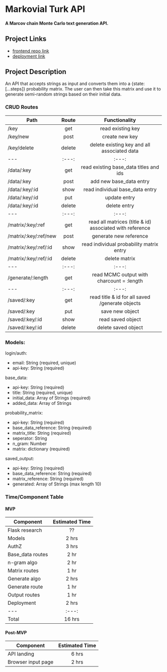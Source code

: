 # Markovial Turk API
#### A Marcov chain Monte Carlo text generation API.

## Project Links

- [frontend repo link](url)
- [deployment link](url)

## Project Description
An API that accepts strings as input and converts them into a {state: [...steps]} probability matrix. The user can then take this matrix and use it to generate semi-random strings based on their initial data.

### CRUD Routes

| Path | Route | Functionality |
| --- | :---: | :---: |
| /key | get | read existing key |
| /key/new | post | create new key |
| /key/delete | delete | delete existing key and all associated data |
| --- | :---: | :---: |
| /data/:key | get | read existing base_data titles and ids |
| /data/:key | post | add new base_data entry |
| /data/:key/:id | show | read individual base_data entry |
| /data/:key/:id | put | update entry |
| /data/:key/:id | delete | delete entry |
| --- | :---: | :---: |
| /matrix/:key/:ref | get | read all matrices (title & id) associated with reference |
| /matrix/:key/:ref/new | post | generate new reference |
| /matrix/:key/:ref/:id | show | read individual probability matrix entry |
| /matrix/:key/:ref/:id | delete | delete matrix |
| --- | :---: | :---: |
| /generate/:length | get | read MCMC output with charcount = :length |
| --- | :---: | :---: |
| /saved/:key | get | read title & id for all saved /generate objects |
| /saved/:key | put | save new object |
| /saved/:key/:id | show | read saved object |
| /saved/:key/:id | delete | delete saved object |

### Models:

login/auth:
 - email: String (required, unique)
 - api-key: String (required)

base_data:
 - api-key: String (required)
 - title: String (required, unique)
 - initial_data: Array of Strings (required)
 - added_data: Array of Strings

probability_matrix:
 - api-key: String (required)
 - base_data_reference: String (required)
 - matrix_title: String (required)
 - seperator: String
 - n_gram: Number
 - matrix: dictionary (required)

saved_output: 
 - api-key: String (required)
 - base_data_reference: String (required)
 - matrix_reference: String (required)
 - generated: Array of Strings (max length 10)

### Time/Component Table

#### MVP
| Component | Estimated Time |
| --- | :---: |
| Flask research | ?? |
| Models | 2 hrs |
| AuthZ | 3 hrs |
| Base_data routes | 2 hr |
| n-gram algo | 2 hr |
| Matrix routes | 1 hr |
| Generate algo | 2 hrs |
| Generate route | 1 hr |
| Output routes | 1 hr |
| Deployment | 2 hrs |
| --- | :---: |
| Total | 16 hrs |

#### Post-MVP
| Component | Estimated Time |
| --- | :---: |
| API landing | 6 hrs |
| Browser input page | 2 hrs |
